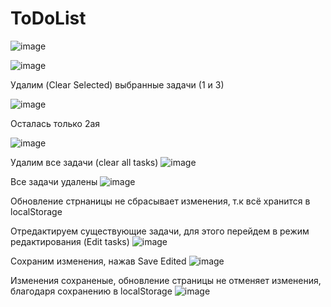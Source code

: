 # ToDoList
![image](https://user-images.githubusercontent.com/74839766/161499257-dec8f5fd-4326-423c-bf01-eb9dc139c1dd.png)

![image](https://user-images.githubusercontent.com/74839766/161499350-2b5e379b-194a-40c7-bef8-a62b887579c6.png)

Удалим (Clear Selected) выбранные задачи (1 и 3)

![image](https://user-images.githubusercontent.com/74839766/161499507-a42e13d4-ce08-4202-a69e-af3952ac2b83.png)

Осталась только 2ая

![image](https://user-images.githubusercontent.com/74839766/161499593-3f733ebf-0721-4362-83fe-0c77cdae3004.png)


Удалим все задачи (clear all tasks)
![image](https://user-images.githubusercontent.com/74839766/161499660-8457cbad-7c43-4551-aede-3d0985c75032.png)

Все задачи удалены
![image](https://user-images.githubusercontent.com/74839766/161499699-4f5ed07d-6f98-408c-a89c-5b8f5da5c55b.png)

Обновление стрнаницы не сбрасывает изменения, т.к всё хранится в localStorage

Отредактируем существующие задачи, для этого перейдем в режим редактирования (Edit tasks)
![image](https://user-images.githubusercontent.com/74839766/161499782-d35607b9-1600-4d7f-8f9e-af25ae1d9c19.png)

Сохраним изменения, нажав Save Edited
![image](https://user-images.githubusercontent.com/74839766/161500011-b41ede34-e7ff-4aa1-8e3d-74545b71e2a0.png)

Изменения сохраненые, обновление страницы не отменяет изменения, благодаря сохранению в localStorage
![image](https://user-images.githubusercontent.com/74839766/161500233-3435b544-3e6d-4a76-af4a-4c3cf1aa78e8.png)

